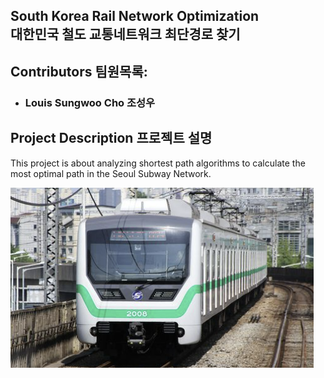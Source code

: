 ## South Korea Rail Network Optimization </br> 대한민국 철도 교통네트워크 최단경로 찾기
## Contributors 팀원목록:
- ### Louis Sungwoo Cho 조성우 

## Project Description 프로젝트 설명
This project is about analyzing shortest path algorithms to calculate the most optimal path in the Seoul Subway Network. 

![title](images/seoul_metro2.png)

